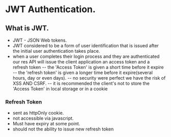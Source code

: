# JWT Authentication.

## What is JWT.

- JWT - JSON Web tokens.
- JWT considered to be a form of user identification that is issued after the initial user authentication takes place.
- when a user completes their login process and they are authenticated our res API will issue the client application an access token and a refresh token
  -- the 'Access Token' is given a short time before it expire
  -- the 'refresh token' is given a longer time before it expire(several hours, day or even days).
  -- no security were perfect we have the risk of XSS AND CSRF.
  -- it is recommended the client's not to store the 'Access Token' in local storage or in a cookie

### Refresh Token

- sent as httpOnly cookie.
- not accessible via javascript.
- Must have expiry at some point.
- should not the ability to issue new refresh token
